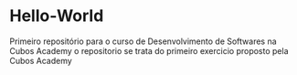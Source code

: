 # Hello-World
 Primeiro repositório para o curso de Desenvolvimento de Softwares na Cubos Academy
 o repositorio se trata do primeiro exercicio proposto pela Cubos Academy
